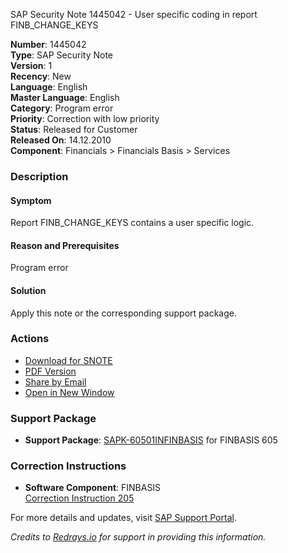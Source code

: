 SAP Security Note 1445042 - User specific coding in report FINB_CHANGE_KEYS

**Number**: 1445042  
**Type**: SAP Security Note  
**Version**: 1  
**Recency**: New  
**Language**: English  
**Master Language**: English  
**Category**: Program error  
**Priority**: Correction with low priority  
**Status**: Released for Customer  
**Released On**: 14.12.2010  
**Component**: Financials > Financials Basis > Services

### Description
#### Symptom
Report FINB_CHANGE_KEYS contains a user specific logic.

#### Reason and Prerequisites
Program error

#### Solution
Apply this note or the corresponding support package.

### Actions
- [Download for SNOTE](https://notesdownloads.sap.com/note/0040000008525102017)
- [PDF Version](https://userapps.support.sap.com/sap/support/sfm/notes/print/0001445042?language=en-US&token=3D088DEB24C6493477313F1EAECD89A2)
- [Share by Email](https://me.sap.com/notes/0001445042/share)
- [Open in New Window](https://me.sap.com/notes/0001445042)

### Support Package
- **Support Package**: [SAPK-60501INFINBASIS](https://me.sap.com/supportpackage/SAPK-60501INFINBASIS) for FINBASIS 605

### Correction Instructions
- **Software Component**: FINBASIS  
  [Correction Instruction 205](https://me.sap.com/corrins/0001445042/205)

For more details and updates, visit [SAP Support Portal](https://me.sap.com/).

*Credits to [Redrays.io](https://redrays.io) for support in providing this information.*